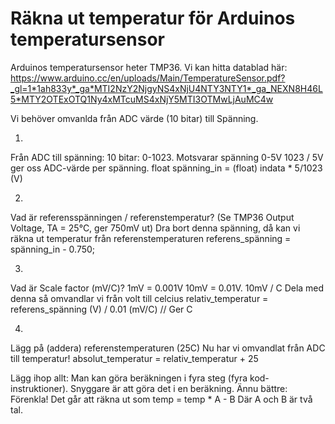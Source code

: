# Räkna ut temperatur för Arduinos temperatursensor

Arduinos temperatursensor heter TMP36. Vi kan hitta datablad här:
[https://www.arduino.cc/en/uploads/Main/TemperatureSensor.pdf?_gl=1*1ah833y*_ga*MTI2NzY2NjgyNS4xNjU4NTY3NTY1*_ga_NEXN8H46L5*MTY2OTExOTQ1Ny4xMTcuMS4xNjY5MTI3OTMwLjAuMC4w
](https://www.arduino.cc/en/uploads/Main/TemperatureSensor.pdf?_gl=1*1ah833y*_ga*MTI2NzY2NjgyNS4xNjU4NTY3NTY1*_ga_NEXN8H46L5*MTY2OTExOTQ1Ny4xMTcuMS4xNjY5MTI3OTMwLjAuMC4w)

Vi behöver omvanlda från ADC värde (10 bitar) till Spänning.


1.
Från ADC till spänning: 
10 bitar: 0-1023. Motsvarar spänning 0-5V
1023 / 5V ger oss ADC-värde per spänning. 
float spänning_in = (float) indata * 5/1023 (V)

2. 
Vad är referensspänningen / referenstemperatur? 
(Se TMP36 Output Voltage, TA = 25°C, ger 750mV ut)
Dra bort denna spänning, då kan vi räkna ut temperatur från referenstemperaturen
referens_spänning = spänning_in - 0.750;

3.
Vad är Scale factor (mV/C)?
1mV = 0.001V
10mV = 0.01V. 
10mV / C
Dela med denna så omvandlar vi från volt till celcius
relativ_temperatur = referens_spänning (V) / 0.01 (mV/C)   // Ger C


4.
Lägg på (addera) referenstemperaturen (25C)
Nu har vi omvandlat från ADC till temperatur!
absolut_temperatur = relativ_temperatur + 25




Lägg ihop allt:
Man kan göra beräkningen i fyra steg (fyra kod-instruktioner).
Snyggare är att göra det i en beräkning.
Ännu bättre: Förenkla! Det går att räkna ut som
temp = temp * A - B
Där A och B är två tal.